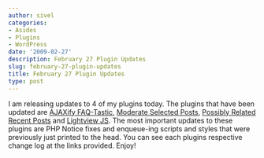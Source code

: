 ```yaml
---
author: sivel
categories:
- Asides
- Plugins
- WordPress
date: '2009-02-27'
description: February 27 Plugin Updates
slug: february-27-plugin-updates
title: February 27 Plugin Updates
type: post
---
```


I am releasing updates to 4 of my plugins today. The plugins that have been updated are [AJAXify FAQ-Tastic][1], [Moderate Selected Posts][2], [Possibly Related Recent Posts][3] and [Lightview JS][4]. The most important updates to these plugins are PHP Notice fixes and enqueue-ing scripts and styles that were previously just printed to the head. You can see each plugins respective change log at the links provided. Enjoy!

 [1]: http://sivel.net/2008/03/ajaxify-faqtastic/
 [2]: http://sivel.net/2008/08/moderate-selected-posts/
 [3]: http://sivel.net/2008/09/possibly-related-recent-posts/
 [4]: http://sivel.net/2008/03/lightview-js/

